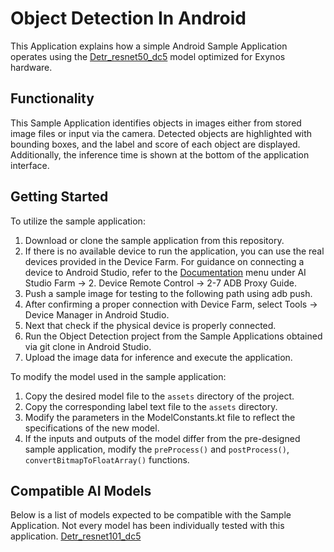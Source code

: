 # Object Detection In Android
This Application explains how a simple Android Sample Application operates using the [Detr_resnet50_dc5](https://prd.ai-studio-farm.com/global/solution/ai/models/detail/a631921e-dc8b-46cb-ac17-d23c5a54db26) model optimized for Exynos hardware.

## Functionality
This Sample Application identifies objects in images either from stored image files or input via the camera.
Detected objects are highlighted with bounding boxes, and the label and score of each object are displayed.
Additionally, the inference time is shown at the bottom of the application interface.

## Getting Started
To utilize the sample application:
1.	Download or clone the sample application from this repository.
2.  If there is no available device to run the application, you can use the real devices provided in the Device Farm.
    For guidance on connecting a device to Android Studio, refer to the [Documentation](https://prd.ai-studio-farm.com/global/development/enn-sdk/document/documentation) menu under AI Studio Farm → 2. Device Remote Control → 2-7 ADB Proxy Guide.
3.  Push a sample image for testing to the following path using adb push.
4.  After confirming a proper connection with Device Farm, select Tools -> Device Manager in Android Studio.
5.  Next that check if the physical device is properly connected.
6.  Run the Object Detection project from the Sample Applications obtained via git clone in Android Studio.
7.  Upload the image data for inference and execute the application.

To modify the model used in the sample application:
1.	Copy the desired model file to the `assets` directory of the project.
2.	Copy the corresponding label text file to the `assets` directory.
3.	Modify the parameters in the ModelConstants.kt file to reflect the specifications of the new model.
4.	If the inputs and outputs of the model differ from the pre-designed sample application, modify the `preProcess()` and `postProcess()`, `convertBitmapToFloatArray()` functions.

## Compatible AI Models
Below is a list of models expected to be compatible with the Sample Application.
Not every model has been individually tested with this application.
[Detr_resnet101_dc5](https://prd.ai-studio-farm.com/global/solution/ai/models/detail/9eb3e0fd-4478-49e4-b631-5941ce62d16c)